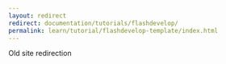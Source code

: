 ```yaml
---
layout: redirect
redirect: documentation/tutorials/flashdevelop/
permalink: learn/tutorial/flashdevelop-template/index.html
---
```

Old site redirection